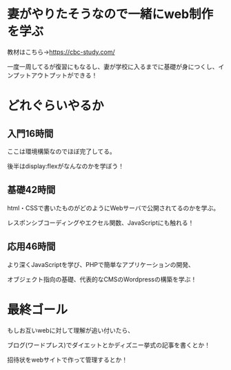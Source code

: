 # 妻がやりたそうなので一緒にweb制作を学ぶ

教材はこちら→https://cbc-study.com/

一度一周してるが復習にもなるし、妻が学校に入るまでに基礎が身につくし、インプットアウトプットができる！

# どれぐらいやるか

## 入門16時間

ここは環境構築なのでほぼ完了してる。

後半はdisplay:flexがなんなのかを学ぼう！

## 基礎42時間

html・CSSで書いたものがどのようにWebサーバで公開されてるのかを学ぶ。

レスポンシブコーディングやエクセル関数、JavaScriptにも触れる！

## 応用46時間

より深くJavaScriptを学び、PHPで簡単なアプリケーションの開発、

オブジェクト指向の基礎、代表的なCMSのWordpressの構築を学ぶ！

# 最終ゴール

もしお互いwebに対して理解が追い付いたら、

ブログ(ワードプレス)でダイエットとかディズニー挙式の記事を書くとか！

招待状をwebサイトで作って管理するとか！
